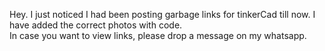 Hey. I just noticed I had been posting garbage links for tinkerCad till now.
I have added the correct photos with code.  
In case you want to view links, please drop a message on my whatsapp.
